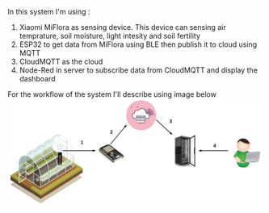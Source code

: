 In this system I'm using :
1. Xiaomi MiFlora as sensing device. This device can sensing air temprature, soil moisture, light intesity and soil fertility
2. ESP32 to get data from MiFlora using BLE then publish it to cloud using MQTT
3. CloudMQTT as the cloud
4. Node-Red in server to subscribe data from CloudMQTT and display the dashboard

For the workflow of the system I'll describe using image below
![Screen 1](Scheme.JPG)
